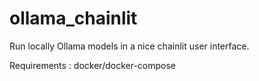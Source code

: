 # ollama_chainlit
Run locally Ollama models in a nice chainlit user interface.

Requirements : docker/docker-compose
